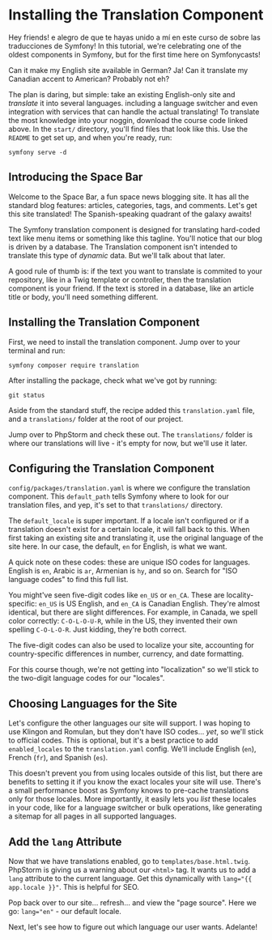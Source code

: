 # Installing the Translation Component

Hey friends! e alegro de que te hayas unido a mí en este curso de
sobre las traducciones de Symfony! In this tutorial, we're celebrating
one of the oldest components in Symfony, but for the first time here
on Symfonycasts!

Can it make my English site available in German? Ja! Can it translate my
Canadian accent to American? Probably not eh?

The plan is daring, but simple: take an existing English-only site and
*translate* it into several languages. including a language switcher
and even integration with services that can handle the actual translating!
To translate the most knowledge into your noggin, download the course code
linked above.
In the `start/` directory, you'll find files that look like
this. Use the `README` to get set up, and when you're ready, run:

```terminal
symfony serve -d
```

## Introducing the Space Bar

Welcome to the Space Bar, a fun space news blogging site. It has all the
standard blog features: articles, categories, tags, and comments.
Let's get this site translated! The Spanish-speaking quadrant of the galaxy awaits!

The Symfony translation component is designed for translating hard-coded text
like menu items or something like this tagline.
You'll notice that our blog is driven by a database.
The Translation component isn't intended to translate this type of *dynamic* data.
But we'll talk about that later.

A good rule of thumb is: if the text you want to translate is commited to your
repository, like in a Twig template or controller, then the translation
component is your friend. If the text is stored in a database, like an
article title or body, you'll need something different.

## Installing the Translation Component

First, we need to install the translation component. Jump over to your terminal
and run:

```terminal
symfony composer require translation
```

After installing the package, check what we've got by running:

```terminal
git status
```

Aside from the standard stuff, the recipe added this `translation.yaml`
file, and a `translations/` folder at the root of our project.

Jump over to PhpStorm and check these out. The `translations/` folder is
where our translations will live - it's empty for now, but we'll
use it later.

## Configuring the Translation Component

`config/packages/translation.yaml` is where we configure the translation
component. This `default_path` tells Symfony where to look for our
translation files, and yep, it's set to that `translations/` directory.

The `default_locale` is super important. If a locale isn't configured or
if a translation doesn't exist for a certain locale, it will fall back to
this. When first taking an existing site and translating it, use the
original language of the site here. In our case, the default, `en` for
English, is what we want.

A quick note on these codes: these are unique ISO codes for languages.
English is `en`, Arabic is `ar`, Armenian is `hy`, and so on. Search for
"ISO language codes" to find this full list.

You might've seen five-digit codes like `en_US` or `en_CA`. These are
locality-specific: `en_US` is US English, and `en_CA` is Canadian English.
They're almost identical, but there are slight differences. For example, in
Canada, we spell color correctly: `C-O-L-O-U-R`, while in the US,
they invented their own spelling `C-O-L-O-R`. Just kidding, they're both correct.

The five-digit codes can also be used to localize your site,
accounting for country-specific differences in number, currency, and date
formatting.

For this course though, we're not getting into "localization" so we'll stick to the
two-digit language codes for our "locales".

## Choosing Languages for the Site

Let's configure the other languages our site will support.
I was hoping to use Klingon and Romulan, but they don't have ISO codes... *yet*,
so we'll stick to official codes. This is optional, but it's a best practice to
add `enabled_locales` to the `translation.yaml` config. We'll include English (`en`),
French (`fr`), and Spanish (`es`).

This doesn't prevent you from using locales
outside of this list, but there are benefits to setting it if you know the
exact locales your site will use. There's a small performance boost as
Symfony knows to pre-cache translations only for those locales. More
importantly, it easily lets you *list* these locales in your code, like for a
language switcher or bulk operations, like generating a sitemap for all
pages in all supported languages.

## Add the `lang` Attribute

Now that we have translations enabled, go to `templates/base.html.twig`.
PhpStorm is giving us a warning about our `<html>` tag. It wants us to add a
`lang` attribute to the current language. Get this dynamically with
`lang="{{ app.locale }}"`. This is helpful for SEO.

Pop back over to our site... refresh... and view the "page source".
Here we go: `lang="en"` - our default locale.

Next, let's see how to figure out which language our user wants.
Adelante!
